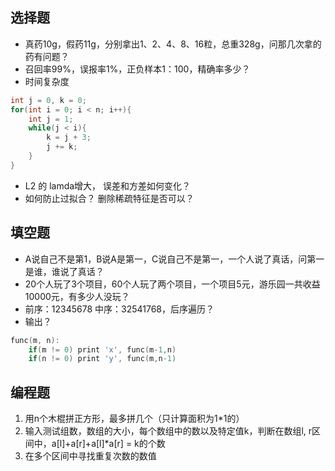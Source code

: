 ## 选择题
- 真药10g，假药11g，分别拿出1、2、4、8、16粒，总重328g，问那几次拿的药有问题？
- 召回率99%，误报率1%，正负样本1：100，精确率多少？
- 时间复杂度
```c++
int j = 0, k = 0;
for(int i = 0; i < n; i++){
    int j = 1;
    while(j < i){
        k = j + 3;
        j += k;
    }
}
```
- L2 的 lamda增大， 误差和方差如何变化？
- 如何防止过拟合？ 删除稀疏特征是否可以？

## 填空题
- A说自己不是第1，B说A是第一，C说自己不是第一，一个人说了真话，问第一是谁，谁说了真话？
- 20个人玩了3个项目，60个人玩了两个项目，一个项目5元，游乐园一共收益10000元，有多少人没玩？
- 前序：12345678 中序：32541768，后序遍历？
- 输出？
```c++
func(m, n):
    if(m != 0) print 'x', func(m-1,n)
    if(n != 0) print 'y', func(m,n-1)
```
## 编程题
1. 用n个木棍拼正方形，最多拼几个（只计算面积为1*1的）
2. 输入测试组数，数组的大小，每个数组中的数以及特定值k，判断在数组l, r区间中，a[l]+a[r]+a[l]*a[r] = k的个数
3. 在多个区间中寻找重复次数的数值
